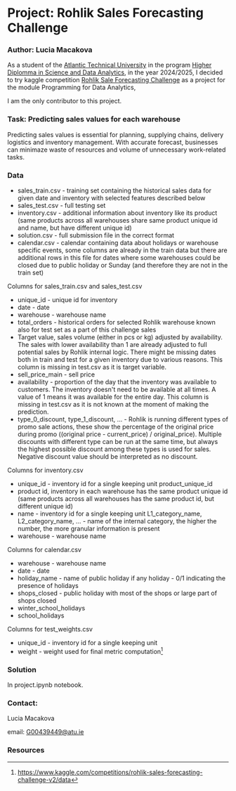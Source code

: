 # Project: Rohlik Sales Forecasting Challenge
### Author: Lucia Macakova

As a student of the [Atlantic Technical University](https://www.atu.ie/) in the program [Higher Diplomma in Science and Data Analytics](https://www.gmit.ie/higher-diploma-in-science-in-computing-in-data-analytics), in the year 2024/2025, I decided to try kaggle competition [Rohlik Sale Forecasting Challenge](https://www.kaggle.com/competitions/rohlik-sales-forecasting-challenge-v2/overview) as a project for the module Programming for Data Analytics,

I am the only contributor to this project.

### Task: Predicting sales values for each warehouse 

Predicting sales values is essential for planning, supplying chains, delivery logistics and inventory management. With accurate forecast, businesses can minimaze waste of resources and volume of unnecessary work-related tasks.

###  Data

-   sales_train.csv - training set containing the historical sales data for given date and inventory with selected features described below
-   sales_test.csv - full testing set
-   inventory.csv - additional information about inventory like its product (same products across all warehouses share same product unique id and name, but have different unique id)
-   solution.csv - full submission file in the correct format
-   calendar.csv - calendar containing data about holidays or warehouse specific events, some columns are already in the train data but there are additional rows in this file for dates where some warehouses could be closed due to public holiday or Sunday (and therefore they are not in the train set)

Columns for sales_train.csv and sales_test.csv

-   unique_id - unique id for inventory
-   date - date
-   warehouse - warehouse name
-   total_orders - historical orders for selected Rohlik warehouse known also for test set as a part of this challenge
sales 
-   Target value, sales volume (either in pcs or kg) adjusted by availability. The sales with lower availability than 1 are already adjusted to full potential sales by Rohlik internal logic. There might be missing dates both in train and test for a given inventory due to various reasons. This column is missing in test.csv as it is target variable.
-   sell_price_main - sell price
-   availability - proportion of the day that the inventory was available to customers. The inventory doesn't need to be available at all times. A value of 1 means it was available for the entire day. This column is missing in test.csv as it is not known at the moment of making the prediction.
-   type_0_discount, type_1_discount, … - Rohlik is running different types of promo sale actions, these show the percentage of the original price during promo ((original price - current_price) / original_price). Multiple discounts with different type can be run at the same time, but always the highest possible discount among these types is used for sales. Negative discount value should be interpreted as no discount.

Columns for inventory.csv

-   unique_id - inventory id for a single keeping unit
product_unique_id 
-   product id, inventory in each warehouse has the same product unique id (same products across all warehouses has the same product id, but different unique id)
-   name - inventory id for a single keeping unit
L1_category_name, L2_category_name, … - name of the internal category, the higher the number, the more granular information is present
-   warehouse - warehouse name

Columns for calendar.csv

-   warehouse - warehouse name
-   date - date
-   holiday_name - name of public holiday if any
holiday - 0/1 indicating the presence of holidays
-   shops_closed - public holiday with most of the shops or large part of shops closed
-   winter_school_holidays
-   school_holidays

Columns for test_weights.csv

-   unique_id - inventory id for a single keeping unit
-   weight - weight used for final metric computation[^1]

### Solution

In project.ipynb notebook.

### Contact:
Lucia Macakova

email: G00439449@atu.ie

### Resources
[^1]: https://www.kaggle.com/competitions/rohlik-sales-forecasting-challenge-v2/data